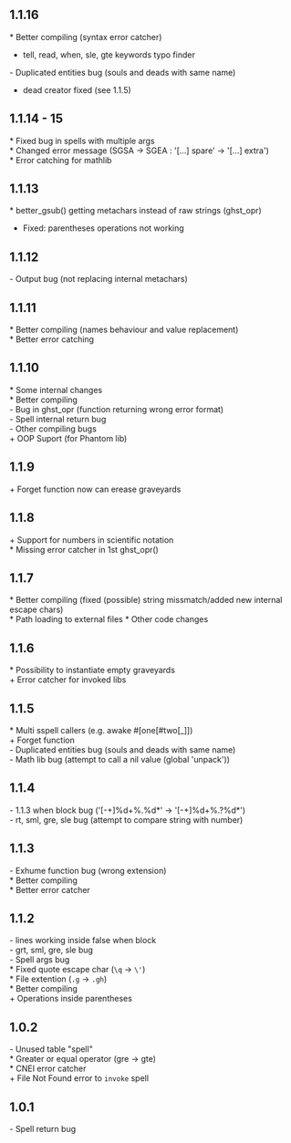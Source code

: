 ## 1.1.16
\* Better compiling (syntax error catcher)
  - tell, read, when, sle, gte keywords typo finder
  
\- Duplicated entities bug (souls and deads with same name)
  - dead creator fixed (see 1.1.5)

## 1.1.14 - 15
\* Fixed bug in spells with multiple args<br/>
\* Changed error message (SGSA -> SGEA : '\[...] spare' -> '\[...] extra')<br/>
\* Error catching for mathlib

## 1.1.13
\* better_gsub() getting metachars instead of raw strings (ghst_opr)<br/>
  - Fixed: parentheses operations not working

## 1.1.12
\- Output bug (not replacing internal metachars)

## 1.1.11
\* Better compiling (names behaviour and value replacement)<br/>
\* Better error catching

## 1.1.10
\* Some internal changes<br/>
\* Better compiling<br/>
\- Bug in ghst_opr (function returning wrong error format)<br/>
\- Spell internal return bug<br/>
\- Other compiling bugs<br/>
\+ OOP Suport (for Phantom lib)

## 1.1.9
\+ Forget function now can erease graveyards

## 1.1.8
\+ Support for numbers in scientific notation<br/>
\* Missing error catcher in 1st ghst_opr()

## 1.1.7
\* Better compiling (fixed (possible) string missmatch/added new internal escape chars)<br/>
\* Path loading to external files
\* Other code changes

## 1.1.6
\* Possibility to instantiate empty graveyards<br/>
\+ Error catcher for invoked libs

## 1.1.5
\* Multi sspell callers (e.g. awake #\[one\[#two\[\_]])<br/>
\+ Forget function<br/>
\- Duplicated entities bug (souls and deads with same name)<br/>
\- Math lib bug (attempt to call a nil value (global 'unpack'))<br/>

## 1.1.4
\- 1.1.3 when block bug ('\[-+]%d+%.%d*' -> '\[-+]%d+%.?%d*')<br/>
\- rt, sml, gre, sle bug (attempt to compare string with number)

## 1.1.3
\- Exhume function bug (wrong extension)<br/>
\* Better compiling<br/>
\* Better <eof> error catcher

## 1.1.2
\- lines working inside false when block<br/>
\- grt, sml, gre, sle bug<br/>
\- Spell args bug<br/>
\* Fixed quote escape char (`\q` -> `\'`)<br/>
\* File extention (`.g` -> `.gh`)<br/>
\* Better compiling<br/>
\+ Operations inside parentheses

## 1.0.2
\- Unused table "spell"<br/>
\* Greater or equal operator (gre -> gte)<br/>
\* CNEI error catcher<br/>
\+ File Not Found error to `invoke` spell<br/>

## 1.0.1
\- Spell return bug
